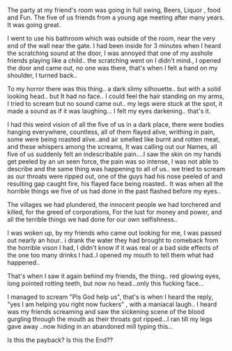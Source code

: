 

The party at my friend's room was going in full swing, Beers, Liquor , food and Fun. The five of us friends from a young age meeting after many years. It was going great.

I went to use his bathroom which was outside of the room, near the very end of the wall near the gate.
I had been inside for 3 minutes when I heard the scratching sound at the door, I was annoyed that one of my asshole friends playing like a child.. the scratching went on I didn't mind., I opened the door and came out, no one was there, that's when I felt a hand on my shoulder, I turned back..

To my horror there was this thing.. a dark slimy silhouette.. but with a solid looking head.. but It had no face.. I could feel the hair standing on my arms, I tried to scream but no sound  came out.. my legs were stuck at the spot, it made a sound as if it was laughing... I felt my eyes darkening.. that's it.

I had this weird vision of all the five of us in a dark place, there were bodies hanging everywhere, countless, all of them flayed alive, writhing in pain, some were being roasted alive..and air smelled like burnt and rotten meat, and these whispers among the screams, It was calling out our Names, all five of us suddenly felt an indescribable pain....I saw the skin on my hands get peeled by an un seen force, the pain was so intense, I was not able to describe and the same thing was happening to all of us.. we tried to scream as our throats were ripped out, one of the guys had his nose peeled of and resulting gap caught fire, his flayed face being roasted.. 
It was when all the horrible things we five of us had done in the past flashed before my eyes..

The  villages we had plundered, the innocent people we had torchered and killed, for the greed of corporations, For the lust for money and power, and all the terrible things we had done for our own selfishness..

I was woken up, by my friends who came out looking for me, I was passed out nearly an hour.. i drank the water they had brought to comeback from the horrible vison I had, I didn't know if it was real or a bad side effects of the one too many drinks I had..I opened my mouth to tell them what had happened..

That's when I saw it again behind my friends, the thing.. red glowing eyes, long pointed rotting teeth, but now no head...only this fucking face...


I managed to scream "Pls God help us", that's is when I heard the reply,  "yes I am helping you right now fuckers" ,  with a maniacal laugh..  I heard was my friends screaming and saw the sickening scene of the blood gurgling through the mouth as their throats got ripped...I ran till my legs gave away ..now hiding in an abandoned mill typing this...

 Is this the payback? Is this the End??